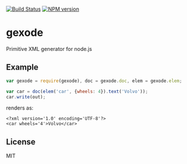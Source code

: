 [![Build Status](https://secure.travis-ci.org/pirxpilot/gexode.png)](http://travis-ci.org/pirxpilot/gexode)
[![NPM version](https://badge.fury.io/js/gexode.png)](http://badge.fury.io/js/gexode)

# gexode

Primitive XML generator for node.js

## Example

```javascript
var gexode = require(gexode), doc = gexode.doc, elem = gexode.elem;

var car = doc(elem('car', {wheels: 4}).text('Volvo'));
car.write(out);
```

renders as:

```
<?xml version='1.0' encoding='UTF-8'?>
<car wheels='4'>Volvo</car>
```

## License

MIT
